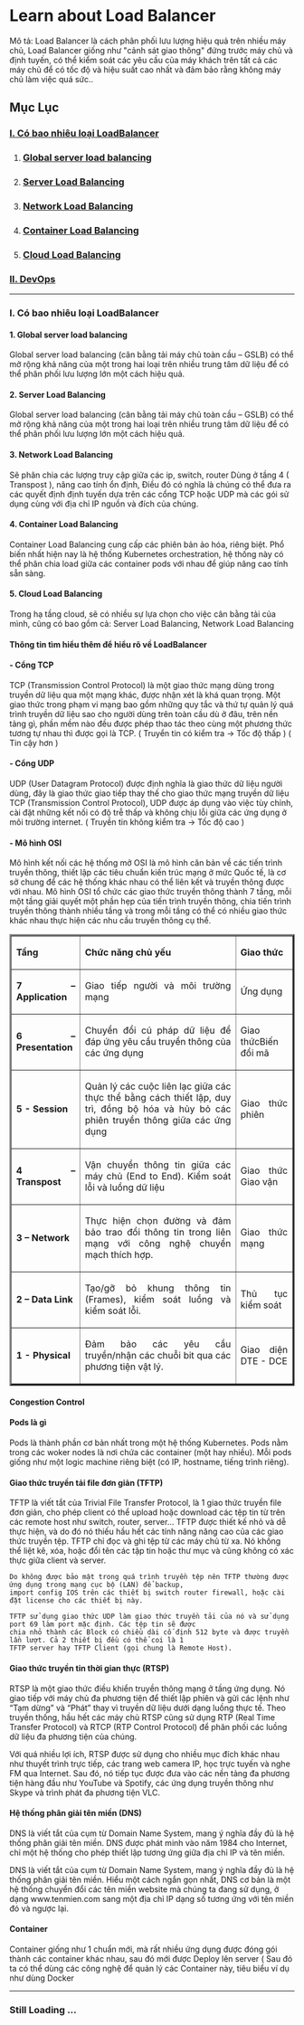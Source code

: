 <h1>Learn about Load Balancer</h1>
<p>
    Mô tả: Load Balancer là cách phân phối lưu lượng hiệu quả trên nhiều máy chủ, Load Balancer
    giống như "cảnh sát giao thông" đứng trước máy chủ và định tuyến,
    có thể kiểm soát các yêu cầu của máy khách trên tất cả các máy chủ để có tốc
    độ và hiệu suất cao nhất và đảm bảo rằng không máy chủ làm việc quá sức..
</p>

<h2>Mục Lục</h2>
<h3><a href="#Section1">I. Có bao nhiêu loại LoadBalancer</a></h3>
<ol>
    <li>
        <h3><a href="#Section11">Global server load balancing</a></h3>
    </li>
    <li>
        <h3><a href="#Section12">Server Load Balancing</a></h3>
    </li>
    <li>
        <h3><a href="#Section13">Network Load Balancing</a></h3>
    </li>
    <li>
        <h3><a href="#Section14">Container Load Balancing</a></h3>
    </li>
    <li>
        <h3><a href="#Section15">Cloud Load Balancing</a></h3>
    </li>
</ol>
<h3><a href="#Section2">II. DevOps</a></h3>

<hr>
</hr>

<h3 id="user-content-Section11" dir="auto">I. Có bao nhiêu loại LoadBalancer</h3>

<h4>1. Global server load balancing</h4>
<div id="user-content-section1" dir="auto">
    Global server load balancing (cân bằng tải máy chủ toàn cầu – GSLB) có thể mở rộng khả năng của một trong hai
    loại trên nhiều trung tâm dữ liệu để có thể phân phối lưu lượng lớn một cách hiệu quả.
</div>

<h4>2. Server Load Balancing</h4>
<div id="user-content-Section12" dir="auto">
    Global server load balancing (cân bằng tải máy chủ toàn cầu – GSLB) có thể mở rộng khả năng của một trong hai
    loại trên nhiều trung tâm dữ liệu để có thể phân phối lưu lượng lớn một cách hiệu quả.
</div>

<h4>3. Network Load Balancing</h4>
<div id="user-content-Section13" dir="auto">
    Sẽ phân chia các lượng truy cập giữa các ip, switch, router
    Dùng ở tầng 4 ( Transpost ), nâng cao tính ổn định, Điều đó có nghĩa là chúng có thể đưa ra các quyết định định
    tuyến dựa trên các cổng TCP hoặc UDP mà các gói sử dụng cùng với địa chỉ IP nguồn và đích của chúng.
</div>

<h4>4. Container Load Balancing</h4>
<div id="user-content-Section14" dir="auto">
    Container Load Balancing cung cấp các phiên bản ảo hóa, riêng biệt.
    Phổ biến nhất hiện nay là hệ thống Kubernetes orchestration,
    hệ thống này có thể phân chia load giữa các container pods với nhau để giúp nâng cao tính sẵn sàng.
</div>

<h4>5. Cloud Load Balancing</h4>
<div id="user-content-Section15" dir="auto">
    Trong hạ tầng cloud, sẽ có nhiều sự lựa chọn cho việc cân bằng tải của mình, cũng có bao gồm cả: Server Load
    Balancing, Network Load Balancing
</div>

<h4>Thông tin tìm hiểu thêm để hiểu rõ về LoadBalancer</h4>
<h4>- Cổng TCP</h4>
<p>TCP (Transmission Control Protocol) là một giao thức mạng dùng trong truyền dữ liệu qua một mạng khác, được
    nhận xét là khá quan trọng. Một giao thức trong phạm vi mạng bao gồm những quy tắc và thứ tự quản lý quá
    trình truyền dữ liệu sao cho người dùng trên toàn cầu dù ở đâu, trên nền tảng gì, phần mềm nào đều được phép
    thao tác theo cùng một phương thức tương tự nhau thì được gọi là TCP.
    ( Truyển tin có kiểm tra -> Tốc độ thấp )
    ( Tin cậy hơn )</p>

<h4>- Cổng UDP</h4>
<p>
    UDP (User Datagram Protocol) được định nghĩa là giao thức dữ liệu người dùng, đây là giao thức giao tiếp
    thay thế cho giao thức mạng truyền dữ liệu TCP (Transmission Control Protocol), UDP được áp dụng vào việc
    tùy chỉnh, cài đặt những kết nối có độ trễ thấp và không chịu lỗi giữa các ứng dụng ở môi trường internet.
    ( Truyền tin không kiểm tra -> Tốc độ cao )
</p>

<h4>- Mô hình OSI</h4>
<p>
    Mô hình kết nối các hệ thống mở OSI là mô hình căn bản về các tiến trình truyền thông, thiết lập các tiêu chuẩn kiến
    trúc mạng ở mức Quốc tế, là cơ sở chung để các hệ thống khác nhau có thể liên kết và truyền thông được với nhau. Mô
    hình OSI tổ chức các giao thức truyền thông thành 7 tầng, mỗi một tầng giải quyết một phần hẹp của tiến trình truyền
    thông, chia tiến trình truyền thông thành nhiều tầng và trong mỗi tầng có thể có nhiều giao thức khác nhau thực hiện
    các nhu cầu truyền thông cụ thể.
</p>
<div>
    <table border="3">
        <tbody>
            <tr>
                <td>
                    <p style="text-align:justify"><strong>Tầng</strong></p>
                </td>
                <td>
                    <p style="text-align:justify"><strong>Chức năng chủ yếu</strong></p>
                </td>
                <td>
                    <p style="text-align:justify"><strong>Giao thức</strong></p>
                </td>
            </tr>
            <tr>
                <td>
                    <p style="text-align:justify"><strong>7 – Application</strong></p>
                </td>
                <td>
                    <p style="text-align:justify">Giao tiếp người và môi trường mạng</p>
                </td>
                <td>
                    <p style="text-align:justify">Ứng dụng</p>
                </td>
            </tr>
            <tr>
                <td>
                    <p style="text-align:justify"><strong>6 – Presentation</strong></p>
                </td>
                <td>
                    <p style="text-align:justify">Chuyển đổi cú pháp dữ liệu để đáp ứng yêu cầu truyền thông của các ứng
                        dụng</p>
                </td>
                <td>
                    <p style="text-align:justify">Giao thứcBiến đổi mã</p>
                </td>
            </tr>
            <tr>
                <td>
                    <p style="text-align:justify"><strong>5 - Session</strong></p>
                </td>
                <td>
                    <p style="text-align:justify">Quản lý các cuộc liên lạc giữa các thực thể bằng cách thiết lập, duy
                        trì,
                        đồng bộ hóa và hủy bỏ các phiên truyền thông giữa các ứng dụng</p>
                </td>
                <td>
                    <p style="text-align:justify">Giao thức phiên</p>
                </td>
            </tr>
            <tr>
                <td>
                    <p style="text-align:justify"><strong>4 – Transpost</strong></p>
                </td>
                <td>
                    <p style="text-align:justify">Vận chuyển thông tin giữa các máy chủ (End to End). Kiểm soát lỗi và
                        luồng
                        dữ liệu</p>
                </td>
                <td>
                    <p style="text-align:justify">Giao thức Giao vận</p>
                </td>
            </tr>
            <tr>
                <td>
                    <p style="text-align:justify"><strong>3 – Network</strong></p>
                </td>
                <td>
                    <p style="text-align:justify">Thực hiện chọn đường và đảm bảo trao đổi thông tin trong liên mạng với
                        công nghệ chuyển mạch thích hợp.</p>
                </td>
                <td>
                    <p style="text-align:justify">Giao thức mạng</p>
                </td>
            </tr>
            <tr>
                <td>
                    <p style="text-align:justify"><strong>2 – Data Link</strong></p>
                </td>
                <td>
                    <p style="text-align:justify">Tạo/gỡ bỏ khung thông tin (Frames), kiểm soát luồng và kiểm soát lỗi.
                    </p>
                </td>
                <td>
                    <p style="text-align:justify">Thủ tục kiểm soát</p>
                </td>
            </tr>
            <tr>
                <td>
                    <p style="text-align:justify"><strong>1 - Physical</strong></p>
                </td>
                <td>
                    <p style="text-align:justify">Đảm bảo các yêu cầu truyền/nhận các chuỗi bit qua các phương tiện vật
                        lý.
                    </p>
                </td>
                <td>
                    <p style="text-align:justify">Giao diện DTE - DCE</p>
                </td>
            </tr>
        </tbody>
    </table>
</div>
<h4>Congestion Control</h4>
<h4>Pods là gì</h4>
<p>
    Pods là thành phần cơ bản nhất trong một hệ thống Kubernetes.
    Pods nằm trong các woker nodes là nơi chứa các container (một hay nhiều).
    Mỗi pods giống như một logic machine riêng biệt (có IP, hostname, tiếng trình riêng).
</p>
<h4>Giao thức truyền tải file đơn giản (TFTP)</h4>
<p>
    TFTP là viết tắt của Trivial File Transfer Protocol, là 1 giao thức truyền file đơn giản, cho phép client có thể
    upload hoặc download các tệp tin từ trên các remote host như switch, router, server... TFTP được thiết kế nhỏ và dễ
    thực hiện, và do đó nó thiếu hầu hết các tính năng nâng cao của các giao thức truyền tệp. TFTP chỉ đọc và ghi tệp từ
    các máy chủ từ xa. Nó không thể liệt kê, xóa, hoặc đổi tên các tập tin hoặc thư mục và cũng không có xác thực giữa
    client và server.

    Do không được bảo mật trong quá trình truyền tệp nên TFTP thường được ứng dụng trong mạng cục bộ (LAN) để backup,
    import config IOS trên các thiết bị switch router firewall, hoặc cài đặt license cho các thiết bị này.

    TFTP sử dụng giao thức UDP làm giao thức truyền tải của nó và sử dụng port 69 làm port mặc định. Các tệp tin sẽ được
    chia nhỏ thành các Block có chiều dài cố định 512 byte và được truyền lần lượt. Cả 2 thiết bị đều có thể coi là 1
    TFTP server hay TFTP Client (gọi chung là Remote Host).
</p>
<h4>Giao thức truyền tin thời gian thực (RTSP)</h4>
<p>
    RTSP là một giao thức điều khiển truyền thông mạng ở tầng ứng dụng.
    Nó giao tiếp với máy chủ đa phương tiện để thiết lập phiên
    và gửi các lệnh như “Tạm dừng” và “Phát” thay vì truyền dữ liệu dưới dạng luồng thực tế.
    Theo truyền thống, hầu hết các máy chủ RTSP cũng
    sử dụng RTP (Real Time Transfer Protocol) và RTCP (RTP Control Protocol)
    để phân phối các luồng dữ liệu đa phương tiện của chúng.
</p>
<p>Với quá nhiều lợi ích, RTSP được sử dụng cho nhiều mục đích khác nhau như thuyết trình trực tiếp,
    các trang web camera IP, học trực tuyến và nghe FM qua Internet.
    Sau đó, nó tiếp tục được đưa vào các nền tảng đa phương tiện hàng đầu như YouTube và Spotify,
    các ứng dụng truyền thông như Skype và trình phát đa phương tiện VLC.</p>
<h4>Hệ thống phân giải tên miền (DNS)</h4>
<p>
    DNS là viết tắt của cụm từ Domain Name System, mang ý nghĩa đầy đủ là hệ thống phân giải tên miền. DNS được phát
    minh vào năm 1984 cho Internet, chỉ một hệ thống cho phép thiết lập tương ứng giữa địa chỉ IP và tên miền.
</p>
<p>
    DNS là viết tắt của cụm từ Domain Name System, mang ý nghĩa đầy đủ là hệ thống phân giải tên miền. Hiểu một cách
    ngắn gọn nhất, DNS cơ bản là một hệ thống chuyển đổi các tên miền website mà chúng ta đang sử dụng, ở dạng
    www.tenmien.com sang một địa chỉ IP dạng số tương ứng với tên miền đó và ngược lại.
</p>
<h4>Container</h4>
<p>Container giống như 1 chuẩn mới, mà rất nhiều ứng dụng được đóng gói thành các container khác nhau, sau đó mới được
    Deploy lên server ( Sau đó ta có thể dùng các công nghệ để quản lý các Container này, tiêu biểu ví dụ như dùng
    Docker</p>
<hr>
</hr>
<h3>Still Loading ...</h3>

